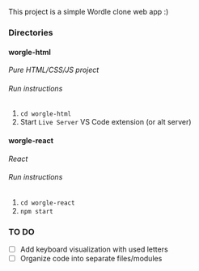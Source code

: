 This project is a simple Wordle clone web app :)

### Directories

#### worgle-html
*Pure HTML/CSS/JS project*
###### Run instructions
1. `cd worgle-html`
2. Start `Live Server` VS Code extension (or alt server)

#### worgle-react
*React*
###### Run instructions
1. `cd worgle-react`
2. `npm start`

### TO DO
- [ ] Add keyboard visualization with used letters
- [ ] Organize code into separate files/modules